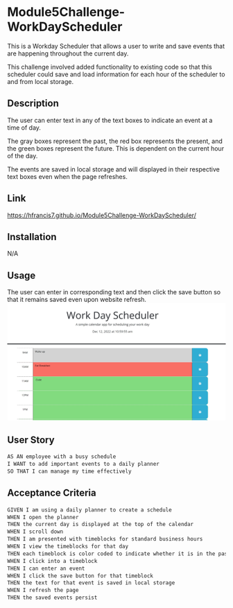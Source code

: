 # Module5Challenge-WorkDayScheduler
This is a Workday Scheduler that allows a user to write and save events that are happening throughout the current day. <br>

This challenge involved added functionality to existing code so that this scheduler could save and load information for each hour of the scheduler to and from local storage. <br>

## Description
The user can enter text in any of the text boxes to indicate an event at a time of day. <br>

The gray boxes represent the past, the red box represents the present, and the green boxes represent the future. This is dependent on the current hour of the day. <br>

The events are saved in local storage and will displayed in their respective text boxes even when the page refreshes. <br>



## Link
https://hfrancis7.github.io/Module5Challenge-WorkDayScheduler/

## Installation
N/A

## Usage
The user can enter in corresponding text and then click the save button so that it remains saved even upon website refresh. <br>
![Screenshot of scheduler with 10AM in red, 9AM in gray, other times in green. 9AM says "wake up", 10am says "eat breakfast" 11AM says "code"](./assets/screenshots/workdayScheduler.jpg "Workday Scheduler")


## User Story
```md
AS AN employee with a busy schedule
I WANT to add important events to a daily planner
SO THAT I can manage my time effectively
```

## Acceptance Criteria
```md
GIVEN I am using a daily planner to create a schedule
WHEN I open the planner
THEN the current day is displayed at the top of the calendar
WHEN I scroll down
THEN I am presented with timeblocks for standard business hours
WHEN I view the timeblocks for that day
THEN each timeblock is color coded to indicate whether it is in the past, present, or future
WHEN I click into a timeblock
THEN I can enter an event
WHEN I click the save button for that timeblock
THEN the text for that event is saved in local storage
WHEN I refresh the page
THEN the saved events persist
```
